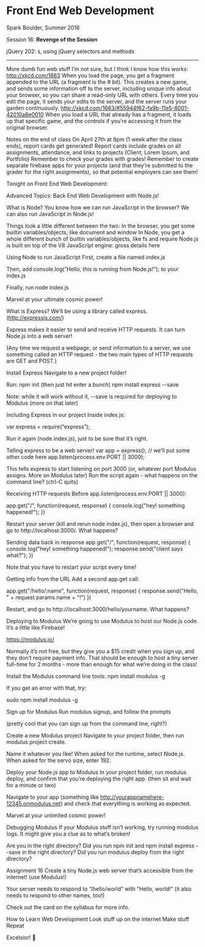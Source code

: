 # Front End Web Development

Spark Boulder, Summer 2016

Session 16: **Revenge of the Session**

jQuery 202: `$`, using jQuery selectors and methods

------

More dumb fun web stuff
I’m not sure, but I think I know how this works:
http://xkcd.com/1663
When you load the page, you get a fragment appended to the URL (a fragment is the # bit). This creates a new game, and sends some information off to the server, including unique info about your browser, so you can share a read-only URL with others. Every time you edit the page, it sends your edits to the server, and the server runs your garden continuously.
http://xkcd.com/1663/#55944f62-fa9b-11e5-8001-42010a8e0010
When you load a URL that already has a fragment, it loads up that specific game, and the controls if you’re accessing it from the original browser.


Notes on the end of class
On April 27th at 8pm (1 week after the class ends), report cards get generated!
Report cards include grades on all assignments, attendance, and links to projects (Client, Lorem Ipsum, and Portfolio)
Remember to check your grades with grades!
Remember to create separate firebase apps for your projects (and that they’re submitted to the grader for the right assignments), so that potential employers can see them!

Tonight
on Front End Web Development:


Advanced Topics: Back End Web Development with Node.js!

What is Node?
You know how we can run JavaScript in the browser?
We can also run JavaScript in Node.js!

Things look a little different between the two:
In the browser, you get some builtin variables/objects, like document and window
In Node, you get a whole different bunch of builtin variables/objects, like fs and require
Node.js is built on top of the V8 JavaScript engine: gross details here

Using Node to run JavaScript
First, create a file named index.js

Then, add console.log(“Hello, this is running from Node.js!”); to your index.js

Finally, run node index.js

Marvel at your ultimate cosmic power!

What is Express?
We’ll be using a library called express. (http://expressjs.com/)

Express makes it easier to send and receive HTTP requests. It can turn Node.js into a web server!

(Any time we request a webpage, or send information to a server, we use something called an HTTP request - the two main types of HTTP requests are GET and POST.)

Install Express
Navigate to a new project folder!

Run:
npm init (then just hit enter a bunch)
npm install express --save

Note: while it will work without it, --save is required for deploying to Modulus (more on that later)

Including Express in our project
Inside index.js:

var express = require(“express”);

Run it again (node index.js), just to be sure that it’s right.

Telling express to be a web server!
var app = express();
// we’ll put some other code here
app.listen(process.env.PORT || 3000);

This tells express to start listening on port 3000 (or, whatever port Modulus assigns. More on Modulus later)
Run the script again - what happens on the command line?
(ctrl-C quits)



Receiving HTTP requests
Before app.listen(process.env.PORT || 3000):

app.get("/", function(request, response) {
	console.log("hey! something happened!");
})

Restart your server (kill and rerun node index.js), then open a browser and go to http://localhost:3000/. What happens?

Sending data back in response
app.get("/", function(request, response) {
	console.log("hey! something happened!");
	response.send("client says what?");
})

Note that you have to restart your script every time!

Getting info from the URL
Add a second app.get call:

app.get("/hello/:name", function(request, response) {
	response.send("Hello, " + request.params.name + "!")
})

Restart, and go to http://localhost:3000/hello/yourname. What happens?

Deploying to Modulus
We’re going to use Modulus to host our Node.js code. It’s a little like Firebase!

https://modulus.io/

Normally it’s not free, but they give you a $15 credit when you sign up, and they don’t require payment info.
That should be enough to host a tiny server full-time for 2 months - more than enough for what we’re doing in the class!

Install the Modulus command line tools:
npm install modulus -g

If you get an error with that, try:

sudo npm install modulus -g

Sign up for Modulus
Run modulus signup, and follow the prompts

(pretty cool that you can sign up from the command line, right?)

Create a new Modulus project
Navigate to your project folder, then run modulus project create.

Name it whatever you like!
When asked for the runtime, select Node.js.
When asked for the servo size, enter 192.


Deploy your Node.js app to Modulus
In your project folder, run modulus deploy, and confirm that you’re deploying the right app.
(then sit and wait for a minute or two)

Navigate to your app (something like http://yourappnamehere-12345.onmodulus.net) and check that everything is working as expected.

Marvel at your unlimited cosmic power!

Debugging Modulus
If your Modulus stuff isn’t working, try running modulus logs. It might give you a clue as to what’s broken!

Are you in the right directory?
Did you run npm init and npm install express --save in the right directory?
Did you run modulus deploy from the right directory?

Assignment 16
Create a tiny Node.js web server that’s accessible from the internet! (use Modulus!)

Your server needs to respond to “/hello/world” with “Hello, world!”
(it also needs to respond to other names, too!)

Check out the card on the syllabus for more info.

How to Learn
Web Development
Look stuff up on the internet
Make stuff
Repeat

Excelsior! 🚀
